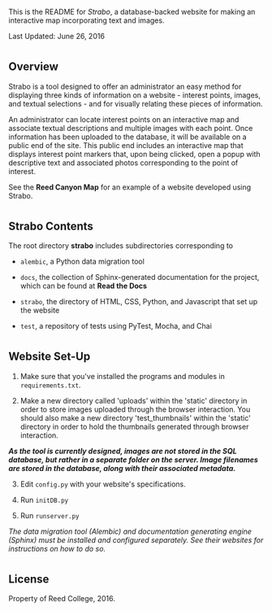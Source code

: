 
This is the README for *Strabo*, a database-backed website for
making an interactive map incorporating text and images. 

Last Updated: June 26, 2016

#

Overview
--------
Strabo is a tool designed to offer an administrator an easy method 
for displaying three kinds of information on a website - interest points, images, and textual selections - and for visually relating these pieces of information. 

An administrator can locate interest points on an interactive map and associate textual descriptions and multiple images with each point. 
Once information has been uploaded to the database, it will
be available on a public end of the site. This public end
includes an interactive map that displays interest point markers that, upon being clicked, open a popup with descriptive text and associated photos corresponding to the point of interest. 

See the **Reed Canyon Map** for an example of a website developed using Strabo.

#

Strabo Contents
---------------
The root directory **strabo** includes subdirectories corresponding to

- ``alembic``, a Python data migration tool 

- ``docs``, the collection of Sphinx-generated documentation for the project, which can be found at **Read the Docs**

- ``strabo``, the directory of HTML, CSS, Python, and Javascript that set up the website

- ``test``, a repository of tests using PyTest, Mocha, and Chai

#

Website Set-Up
--------------

1. Make sure that you've installed the programs and modules in ``requirements.txt``.

2. Make a new directory called 'uploads' within the 'static' directory in order to store images uploaded through the browser interaction. You should also make a new directory 'test_thumbnails' within the 'static' directory in order to hold the thumbnails generated through browser interaction.

***As the tool is currently designed, images are not stored in 
the SQL database, but rather in a separate folder on the server. 
Image filenames are stored in the database, along with their 
associated metadata.***

3. Edit ``config.py`` with your website's specifications.

4. Run ``initDB.py``

5. Run ``runserver.py``



*The data migration tool (Alembic) and documentation generating engine (Sphinx) must be installed and configured separately. See their websites for instructions on how to do so.*

#

License
-------
Property of Reed College, 2016.
